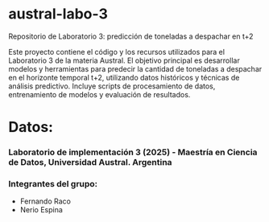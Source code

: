 # austral-labo-3
Repositorio de Laboratorio 3: predicción de toneladas a despachar en t+2

Este proyecto contiene el código y los recursos utilizados para el Laboratorio 3 de la materia Austral. El objetivo principal es desarrollar modelos y herramientas para predecir la cantidad de toneladas a despachar en el horizonte temporal t+2, utilizando datos históricos y técnicas de análisis predictivo. Incluye scripts de procesamiento de datos, entrenamiento de modelos y evaluación de resultados.

# Datos:
### Laboratorio de implementación 3 (2025) - Maestría en Ciencia de Datos, Universidad Austral. Argentina

### Integrantes del grupo:
- Fernando Raco
- Nerio Espina